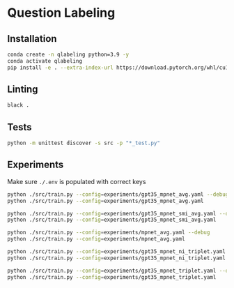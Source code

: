 # Question Labeling

## Installation

```sh
conda create -n qlabeling python=3.9 -y
conda activate qlabeling
pip install -e . --extra-index-url https://download.pytorch.org/whl/cu118
```

## Linting

```sh
black .
```

## Tests

```sh
python -m unittest discover -s src -p "*_test.py"
```

## Experiments

Make sure `./.env` is populated with correct keys

```sh
python ./src/train.py --config=experiments/gpt35_mpnet_avg.yaml --debug
python ./src/train.py --config=experiments/gpt35_mpnet_avg.yaml

python ./src/train.py --config=experiments/gpt35_mpnet_smi_avg.yaml --debug
python ./src/train.py --config=experiments/gpt35_mpnet_smi_avg.yaml

python ./src/train.py --config=experiments/mpnet_avg.yaml --debug
python ./src/train.py --config=experiments/mpnet_avg.yaml

python ./src/train.py --config=experiments/gpt35_mpnet_ni_triplet.yaml --debug
python ./src/train.py --config=experiments/gpt35_mpnet_ni_triplet.yaml

python ./src/train.py --config=experiments/gpt35_mpnet_triplet.yaml --debug
python ./src/train.py --config=experiments/gpt35_mpnet_triplet.yaml
```
